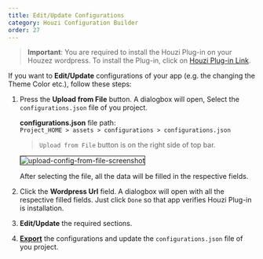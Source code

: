 ```yaml
---
title: Edit/Update Configurations
category: Houzi Configuration Builder
order: 27
---
```


> **Important**: You are required to install the Houzi Plug-in on your Houzez wordpress. To install the Plug-in, click on [Houzi Plug-in Link](https://github.com/AdilSoomro/houzez-mobile-api).

If you want to **Edit/Update** configurations of your app (e.g. the changing the Theme Color etc.), follow these steps:
1. Press the **Upload from File** button. A dialogbox will open, Select the `configurations.json` file of you project.  
   
    **configurations.json** file path:  
    `Project_HOME > assets > configurations > configurations.json`

    > `Upload from File` button is on the right side of top bar.  

    <img src="https://houzi-docs.booleanbites.com/images/upload-config-from-file-screenshot.png" alt="upload-config-from-file-screenshot" title="upload-config-from-file-screenshot" border= "1px solid"/>
    
    After selecting the file, all the data will be filled in the respective fields.
2. Click the **Wordpress Url** field. A dialogbox will open with all the respective filled fields. Just click `Done` so that app verifies Houzi Plug-in is installation.
3. **Edit/Update** the required sections.
4. [**Export**](/houzi-config-builder/export-configurations) the configurations and update the `configurations.json` file of you project.